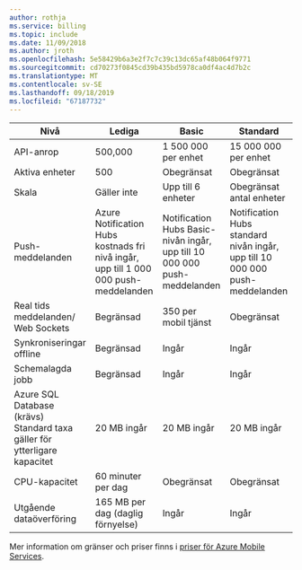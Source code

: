 ```yaml
---
author: rothja
ms.service: billing
ms.topic: include
ms.date: 11/09/2018
ms.author: jroth
ms.openlocfilehash: 5e58429b6a3e2f7c7c39c13dc65af48b064f9771
ms.sourcegitcommit: cd70273f0845cd39b435bd5978ca0df4ac4d7b2c
ms.translationtype: MT
ms.contentlocale: sv-SE
ms.lasthandoff: 09/18/2019
ms.locfileid: "67187732"
---
```

| Nivå | Lediga | Basic | Standard |
| --- | --- | --- | --- |
| API-anrop |500,000 |1 500 000 per enhet |15 000 000 per enhet |
| Aktiva enheter |500 |Obegränsat |Obegränsat |
| Skala |Gäller inte |Upp till 6 enheter |Obegränsat antal enheter |
| Push-meddelanden |Azure Notification Hubs kostnads fri nivå ingår, upp till 1 000 000 push-meddelanden |Notification Hubs Basic-nivån ingår, upp till 10 000 000 push-meddelanden |Notification Hubs standard nivån ingår, upp till 10 000 000 push-meddelanden |
| Real tids meddelanden/<br/>Web Sockets |Begränsad |350 per mobil tjänst |Obegränsat |
| Synkroniseringar offline |Begränsad |Ingår |Ingår |
| Schemalagda jobb |Begränsad |Ingår |Ingår |
| Azure SQL Database (krävs) <br/>Standard taxa gäller för ytterligare kapacitet |20 MB ingår |20 MB ingår |20 MB ingår |
| CPU-kapacitet |60 minuter per dag |Obegränsat |Obegränsat |
| Utgående dataöverföring |165 MB per dag (daglig förnyelse) |Ingår |Ingår |

Mer information om gränser och priser finns i [priser för Azure Mobile Services](https://azure.microsoft.com/pricing/details/mobile-services/). 

